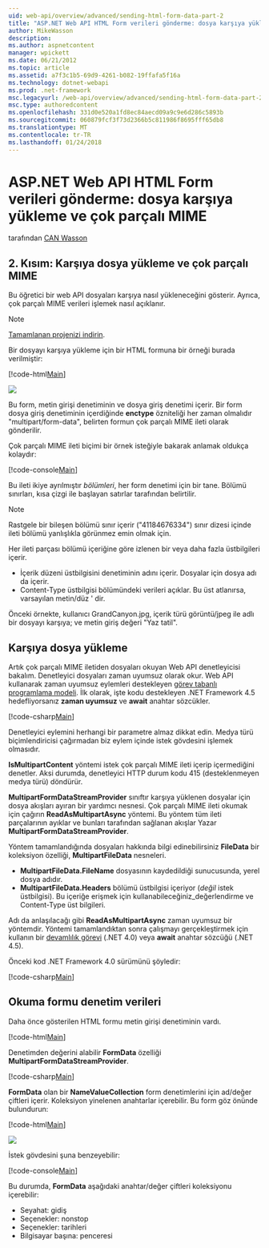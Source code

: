 ```yaml
---
uid: web-api/overview/advanced/sending-html-form-data-part-2
title: "ASP.NET Web API HTML Form verileri gönderme: dosya karşıya yükleme ve çok parçalı MIME | Microsoft Docs"
author: MikeWasson
description: 
ms.author: aspnetcontent
manager: wpickett
ms.date: 06/21/2012
ms.topic: article
ms.assetid: a7f3c1b5-69d9-4261-b082-19ffafa5f16a
ms.technology: dotnet-webapi
ms.prod: .net-framework
msc.legacyurl: /web-api/overview/advanced/sending-html-form-data-part-2
msc.type: authoredcontent
ms.openlocfilehash: 331d0e520a1fd8ec84aecd09a9c9e6d286c5893b
ms.sourcegitcommit: 060879fcf3f73d2366b5c811986f8695fff65db8
ms.translationtype: MT
ms.contentlocale: tr-TR
ms.lasthandoff: 01/24/2018
---
```

<a name="sending-html-form-data-in-aspnet-web-api-file-upload-and-multipart-mime"></a>ASP.NET Web API HTML Form verileri gönderme: dosya karşıya yükleme ve çok parçalı MIME
====================
tarafından [CAN Wasson](https://github.com/MikeWasson)

## <a name="part-2-file-upload-and-multipart-mime"></a>2. Kısım: Karşıya dosya yükleme ve çok parçalı MIME

Bu öğretici bir web API dosyaları karşıya nasıl yükleneceğini gösterir. Ayrıca, çok parçalı MIME verileri işlemek nasıl açıklanır.

> [!NOTE]
> [Tamamlanan projenizi indirin](https://code.msdn.microsoft.com/ASPNET-Web-API-File-Upload-a8c0fb0d).


Bir dosyayı karşıya yükleme için bir HTML formuna bir örneği burada verilmiştir:

[!code-html[Main](sending-html-form-data-part-2/samples/sample1.html)]

![](sending-html-form-data-part-2/_static/image1.png)

Bu form, metin girişi denetiminin ve dosya giriş denetimi içerir. Bir form dosya giriş denetiminin içerdiğinde **enctype** özniteliği her zaman olmalıdır &quot;multipart/form-data&quot;, belirten formun çok parçalı MIME ileti olarak gönderilir.

Çok parçalı MIME ileti biçimi bir örnek isteğiyle bakarak anlamak oldukça kolaydır:

[!code-console[Main](sending-html-form-data-part-2/samples/sample2.cmd)]

Bu ileti ikiye ayrılmıştır *bölümleri*, her form denetimi için bir tane. Bölümü sınırları, kısa çizgi ile başlayan satırlar tarafından belirtilir.

> [!NOTE]
> Rastgele bir bileşen bölümü sınır içerir (&quot;41184676334&quot;) sınır dizesi içinde ileti bölümü yanlışlıkla görünmez emin olmak için.


Her ileti parçası bölümü içeriğine göre izlenen bir veya daha fazla üstbilgileri içerir.

- İçerik düzeni üstbilgisini denetiminin adını içerir. Dosyalar için dosya adı da içerir.
- Content-Type üstbilgisi bölümündeki verileri açıklar. Bu üst atlanırsa, varsayılan metin/düz ' dir.

Önceki örnekte, kullanıcı GrandCanyon.jpg, içerik türü görüntü/jpeg ile adlı bir dosyayı karşıya; ve metin giriş değeri &quot;Yaz tatil&quot;.

## <a name="file-upload"></a>Karşıya dosya yükleme

Artık çok parçalı MIME iletiden dosyaları okuyan Web API denetleyicisi bakalım. Denetleyici dosyaları zaman uyumsuz olarak okur. Web API kullanarak zaman uyumsuz eylemleri destekleyen [görev tabanlı programlama modeli](https://msdn.microsoft.com/library/dd460693.aspx). İlk olarak, işte kodu destekleyen .NET Framework 4.5 hedefliyorsanız **zaman uyumsuz** ve **await** anahtar sözcükler.

[!code-csharp[Main](sending-html-form-data-part-2/samples/sample3.cs)]

Denetleyici eylemini herhangi bir parametre almaz dikkat edin. Medya türü biçimlendiricisi çağırmadan biz eylem içinde istek gövdesini işlemek olmasıdır.

**IsMultipartContent** yöntemi istek çok parçalı MIME ileti içerip içermediğini denetler. Aksi durumda, denetleyici HTTP durum kodu 415 (desteklenmeyen medya türü) döndürür.

**MultipartFormDataStreamProvider** sınıftır karşıya yüklenen dosyalar için dosya akışları ayıran bir yardımcı nesnesi. Çok parçalı MIME ileti okumak için çağırın **ReadAsMultipartAsync** yöntemi. Bu yöntem tüm ileti parçalarının ayıklar ve bunları tarafından sağlanan akışlar Yazar **MultipartFormDataStreamProvider**.

Yöntem tamamlandığında dosyaları hakkında bilgi edinebilirsiniz **FileData** bir koleksiyon özelliği, **MultipartFileData** nesneleri.

- **MultipartFileData.FileName** dosyasının kaydedildiği sunucusunda, yerel dosya adıdır.
- **MultipartFileData.Headers** bölümü üstbilgisi içeriyor (*değil* istek üstbilgisi). Bu içeriğe erişmek için kullanabileceğiniz\_değerlendirme ve Content-Type üst bilgileri.

Adı da anlaşılacağı gibi **ReadAsMultipartAsync** zaman uyumsuz bir yöntemdir. Yöntemi tamamlandıktan sonra çalışmayı gerçekleştirmek için kullanın bir [devamlılık görevi](https://msdn.microsoft.com/library/ee372288.aspx) (.NET 4.0) veya **await** anahtar sözcüğü (.NET 4.5).

Önceki kod .NET Framework 4.0 sürümünü şöyledir:

[!code-csharp[Main](sending-html-form-data-part-2/samples/sample4.cs)]

## <a name="reading-form-control-data"></a>Okuma formu denetim verileri

Daha önce gösterilen HTML formu metin girişi denetiminin vardı.

[!code-html[Main](sending-html-form-data-part-2/samples/sample5.html)]

Denetimden değerini alabilir **FormData** özelliği **MultipartFormDataStreamProvider**.

[!code-csharp[Main](sending-html-form-data-part-2/samples/sample6.cs?highlight=15)]

**FormData** olan bir **NameValueCollection** form denetimlerini için ad/değer çiftleri içerir. Koleksiyon yinelenen anahtarlar içerebilir. Bu form göz önünde bulundurun:

[!code-html[Main](sending-html-form-data-part-2/samples/sample7.html)]

![](sending-html-form-data-part-2/_static/image2.png)

İstek gövdesini şuna benzeyebilir:

[!code-console[Main](sending-html-form-data-part-2/samples/sample8.cmd)]

Bu durumda, **FormData** aşağıdaki anahtar/değer çiftleri koleksiyonu içerebilir:

- Seyahat: gidiş
- Seçenekler: nonstop
- Seçenekler: tarihleri
- Bilgisayar başına: penceresi
